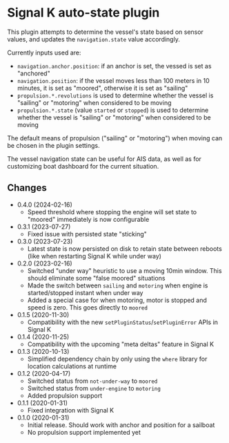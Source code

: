 Signal K auto-state plugin
==========================

This plugin attempts to determine the vessel's state based on sensor values, and updates the `navigation.state` value accordingly.

Currently inputs used are:

* `navigation.anchor.position`: if an anchor is set, the vessed is set as "anchored"
* `navigation.position`: if the vessel moves less than 100 meters in 10 minutes, it is set as "moored", otherwise it is set as "sailing"
* `propulsion.*.revolutions` is used to determine whether the vessel is "sailing" or "motoring" when considered to be moving
* `propulsion.*.state` (value `started` or `stopped`) is used to determine whether the vessel is "sailing" or "motoring" when considered to be moving

The default means of propulsion ("sailing" or "motoring") when moving can be chosen in the plugin settings.

The vessel navigation state can be useful for AIS data, as well as for customizing boat dashboard for the current situation.

## Changes

* 0.4.0 (2024-02-16)
  - Speed threshold where stopping the engine will set state to "moored" immediately is now configurable
* 0.3.1 (2023-07-27)
  - Fixed issue with persisted state "sticking"
* 0.3.0 (2023-07-23)
  - Latest state is now persisted on disk to retain state between reboots (like when restarting Signal K while under way)
* 0.2.0 (2023-02-16)
  - Switched "under way" heuristic to use a moving 10min window. This should eliminate some "false moored" situations
  - Made the switch between `sailing` and `motoring` when engine is started/stopped instant when under way
  - Added a special case for when motoring, motor is stopped and speed is zero. This goes directly to `moored`
* 0.1.5 (2020-11-30)
  - Compatibility with the new `setPluginStatus`/`setPluginError` APIs in Signal K
* 0.1.4 (2020-11-25)
  - Compatibility with the upcoming "meta deltas" feature in Signal K
* 0.1.3 (2020-10-13)
  - Simplified dependency chain by only using the `where` library for location calculations at runtime
* 0.1.2 (2020-04-17)
  - Switched status from `not-under-way` to `moored`
  - Switched status from `under-engine` to `motoring`
  - Added propulsion support
* 0.1.1 (2020-01-31)
  - Fixed integration with Signal K
* 0.1.0 (2020-01-31)
  - Initial release. Should work with anchor and position for a sailboat
  - No propulsion support implemented yet
